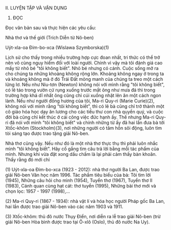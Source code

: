II. LUYỆN TẬP VÀ VẬN DỤNG

1. ĐỌC

Đọc văn bản sau và thực hiện các yêu cầu:

Nhà thơ và thế giới
(Trích Diễn từ Nô-ben)

Uýt-xla-oa Đim-bo-xca (Wislawa Szymborska)(1)

Lịch sử cho thấy trong nhiều trường hợp cực đoan nhất, tri thức có thể trở nên vô cùng nguy hiểm đối với loài người. Chính vì vậy mà tôi đánh giá cao mấy từ nhỏ bé "tôi không biết". Nhỏ bé nhưng có cánh. Cuộc sống mở ra cho chúng ta những khoảng không rộng lớn. Khoảng không ngay ở trong ta và khoảng không mà ở đó Trái Đất mỏng manh của chúng ta treo một cách lửng lơ. Nếu như Niu-tơn (Newton) không nói với mình rằng "tôi không biết", có lẽ táo trong vườn cứ rụng xuống trước mắt ông như mưa đá thì trong trường hợp khá dĩ nhất ông cũng chỉ cúi xuống nhặt lên ăn một cách ngon lành. Nếu như người đồng hương của tôi, Ma-ri Quy-ri (Marie Curie)(2), không nói với mình rằng "tôi không biết", thì có lẽ bà cũng chỉ trở thành một cô giáo hóa học dạy ăn lương cho các tiểu thư con nhà quyền quý, và cuộc đời bà cũng chỉ kết thúc ở cái công việc đức hạnh ấy. Thế nhưng Ma-ri Quy-ri đã nói với mình "tôi không biết" và chính những từ ấy đã hai lần đưa bà tới Xtốc-khôm (Stockholm)(3), nơi những người có tâm hồn sôi động, luôn tìm tòi sáng tạo được trao tặng giải Nô-ben.

Nhà thơ cũng vậy. Nếu như đó là một nhà thơ thực thụ thì phải luôn nhắc mình "tôi không biết". Hãy cố gắng tìm câu trả lời bằng mỗi tác phẩm của mình. Nhưng khi vừa đặt xong dấu chấm là lại phải cảm thấy bàn khoăn. Thấy rằng đó mới chỉ

(1) Uýt-xla-oa Đim-bo-xca (1923 - 2012): nhà thơ người Ba Lan, được trao giải Nô-ben Văn học năm 1996. Tác phẩm tiêu biểu của bà: Tôi tìm lời (1945), Những câu hỏi cho mình (1954), Tuyển thơ (1967), Tuyển thơ II (1983), Cánh quan cùng hạt cát: thơ tuyển (1995), Những bài thơ mới và chọn lọc: 1957 - 1997 (1998),...

(2) Ma-ri Quy-ri (1867 - 1934): nhà vật lí và hóa học người Pháp gốc Ba Lan, hai lần được trao giải Nô-ben vào các năm 1903 và 1911.

(3) Xtốc-khôm: thủ đô nước Thụy Điển, nơi diễn ra lễ trao giải Nô-ben (trừ giải Nô-ben Hòa bình được trao tại Ô-xlô (Oslo), thủ đô nước Na Uy).